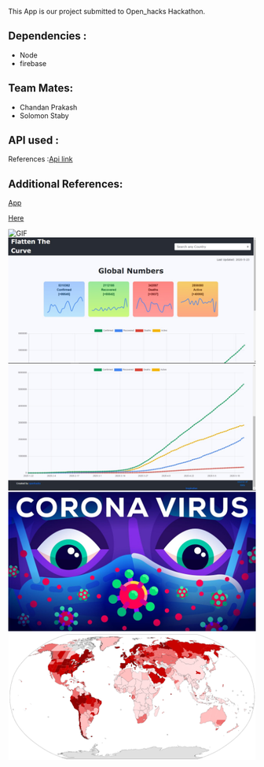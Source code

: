 This App is our project submitted to Open_hacks Hackathon.

## Dependencies :
<ul> 
	<li> Node </li>
	<li> firebase </li>
</ul>

## Team Mates:
<ul> 
	<li> Chandan Prakash </li>
	<li> Solomon Staby </li>
</ul>

## API used :
References :[Api link](https://pomber.github.io/covid19/timeseries.json)

## Additional References:
[App](https://github.com/pomber/covid19)

[Here](
https://github.com/workaholic7/covid19visuals)

![GIF](./src/open_hack1.gif)
![Here](./src/openhack.jpeg)
![Here](./src/openhack2.jpeg)
![Here](./src/coronavirus.png)
![Here](./src/covid.png)